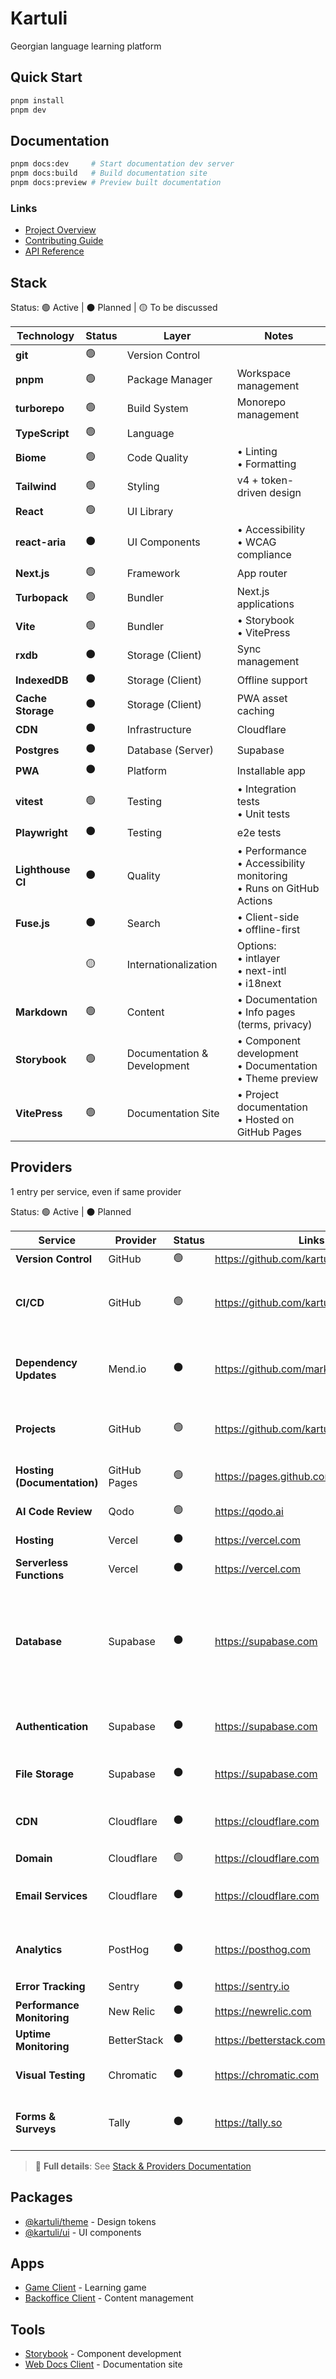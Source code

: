 # Kartuli

Georgian language learning platform

## Quick Start

```bash
pnpm install
pnpm dev
```

## Documentation

```bash
pnpm docs:dev     # Start documentation dev server
pnpm docs:build   # Build documentation site
pnpm docs:preview # Preview built documentation
```

### Links
- [Project Overview](https://docs.kartuli.app/)
- [Contributing Guide](https://docs.kartuli.app/contributing)
- [API Reference](https://docs.kartuli.app/api)

## Stack

<!-- This content is shared with docs/stack-and-providers.md -->
<!-- To update the stack and providers tables, edit docs/stack-and-providers.md -->

Status: 🟢 Active | ⚫ Planned | 🟡 To be discussed

| Technology | Status | Layer | Notes |
| ---------- | ------ | ----- | ----- |
| **git** | 🟢 | Version Control | |
| **pnpm** | 🟢 | Package Manager | Workspace management |
| **turborepo** | 🟢 | Build System | Monorepo management |
| **TypeScript** | 🟢 | Language | |
| **Biome** | 🟢 | Code Quality | • Linting<br>• Formatting |
| **Tailwind** | 🟢 | Styling | v4 + token-driven design |
| **React** | 🟢 | UI Library | |
| **react-aria** | ⚫ | UI Components | • Accessibility<br>• WCAG compliance |
| **Next.js** | 🟢 | Framework | App router|
| **Turbopack** | 🟢 | Bundler | Next.js applications |
| **Vite** | 🟢 | Bundler | • Storybook<br>• VitePress |
| **rxdb** | ⚫ | Storage (Client) | Sync management |
| **IndexedDB** | ⚫ | Storage (Client) | Offline support|
| **Cache Storage** | ⚫ | Storage (Client) | PWA asset caching |
| **CDN** | ⚫ | Infrastructure | Cloudflare |
| **Postgres** | ⚫ | Database (Server) | Supabase |
| **PWA** | ⚫ | Platform | Installable app |
| **vitest** | 🟢 | Testing | • Integration tests<br>• Unit tests|
| **Playwright** | ⚫ | Testing | e2e tests |
| **Lighthouse CI** | ⚫ | Quality | • Performance<br>• Accessibility monitoring<br>• Runs on GitHub Actions |
| **Fuse.js** | ⚫ | Search | • Client-side<br>• offline-first |
| | 🟡 | Internationalization | Options:<br>• intlayer<br>• next-intl<br>• i18next |
| **Markdown** | 🟢 | Content | • Documentation<br>• Info pages (terms, privacy) |
| **Storybook** | 🟢 | Documentation & Development | • Component development<br>• Documentation<br>• Theme preview |
| **VitePress** | 🟢 | Documentation Site | • Project documentation<br>• Hosted on GitHub Pages |

## Providers

1 entry per service, even if same provider

Status: 🟢 Active | ⚫ Planned

| Service | Provider | Status | Links | Notes |
| ------- | -------- | ------ | ----- | ----- |
| **Version Control** | GitHub | 🟢 | https://github.com/kartuli-app/ | |
| **CI/CD** | GitHub | 🟢 | https://github.com/kartuli-app/ | • Labels sync<br>• Labels propagation from Issue to PR |
| **Dependency Updates** | Mend.io | ⚫ | https://github.com/marketplace/renovate | • Automated dependency bot for PRs<br>• GitHub integration |
| **Projects** | GitHub | 🟢 | https://github.com/kartuli-app/ | • Issue tracking<br>• Project boards |
| **Hosting (Documentation)** | GitHub Pages | 🟢 | https://pages.github.com | VitePress documentation site |
| **AI Code Review** | Qodo | 🟢 | https://qodo.ai | GitHub integration |
| **Hosting** | Vercel | ⚫ | https://vercel.com | Next.js optimized |
| **Serverless Functions** | Vercel | ⚫ | https://vercel.com | API endpoints |
| **Database** | Supabase | ⚫ | https://supabase.com | • Used for Students Activity, CMS<br>• Frankfurt region (closest to Georgia, good speed for continental Europe) |
| **Authentication** | Supabase | ⚫ | https://supabase.com | • Google social login<br>• Facebook social login |
| **File Storage** | Supabase | ⚫ | https://supabase.com | • Assets<br>• Content packs |
| **CDN** | Cloudflare | ⚫ | https://cloudflare.com | Serves assets and content packs from Supabase |
| **Domain** | Cloudflare | 🟢 | https://cloudflare.com | |
| **Email Services** | Cloudflare | ⚫ | https://cloudflare.com | • Capture mails to any domain address |
| **Analytics** | PostHog | ⚫ | https://posthog.com | • User behavior<br>• Consent-based |
| **Error Tracking** | Sentry | ⚫ | https://sentry.io | |
| **Performance Monitoring** | New Relic | ⚫ | https://newrelic.com | |
| **Uptime Monitoring** | BetterStack | ⚫ | https://betterstack.com | • Heartbeats<br>• Status pages |
| **Visual Testing** | Chromatic | ⚫ | https://chromatic.com | • Visual regression<br>• UI review |
| **Forms & Surveys** | Tally | ⚫ | https://tally.so | • Anonymous surveys<br>• User feedback |

> 📖 **Full details**: See [Stack & Providers Documentation](docs/stack-and-providers.md)

## Packages
- [@kartuli/theme](./packages/theme/) - Design tokens
- [@kartuli/ui](./packages/ui/) - UI components

## Apps
- [Game Client](./apps/game-client/) - Learning game
- [Backoffice Client](./apps/backoffice-client/) - Content management

## Tools
- [Storybook](./tools/storybook/) - Component development
- [Web Docs Client](./tools/web-docs-client/) - Documentation site

